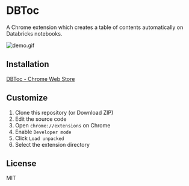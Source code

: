 # DBToc

A Chrome extension which creates a table of contents automatically on Databricks notebooks.

![demo.gif](https://user-images.githubusercontent.com/17039389/59233347-09f05480-8c23-11e9-9f53-ed88974eed31.gif)

## Installation

[DBToc - Chrome Web Store](https://chrome.google.com/webstore/detail/dbtoc/jjhilakkioopdihinonnjohnhdmpfhgb)

## Customize

1. Clone this repository (or Download ZIP)
1. Edit the source code
1. Open `chrome://extensions` on Chrome
1. Enable `Developer mode`
1. Click `Load unpacked`
1. Select the extension directory

## License

MIT
